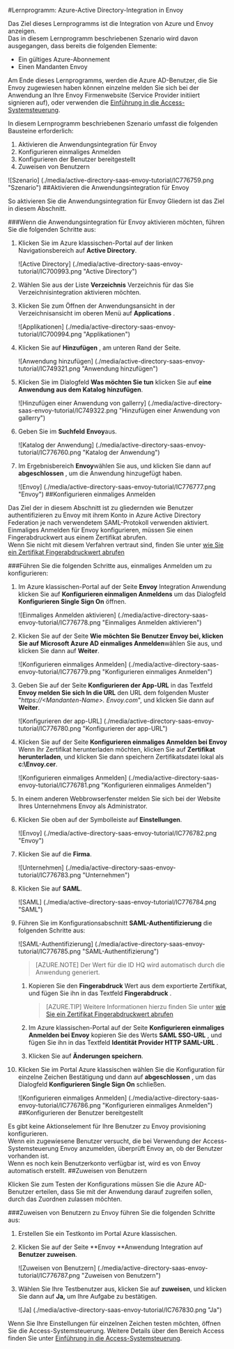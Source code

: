 <properties 
    pageTitle="Lernprogramm: Azure-Active Directory-Integration in Envoy | Microsoft Azure" 
    description="Erfahren Sie, wie Envoy mit Azure Active Directory verwenden, aktivieren Sie einmaliges Anmelden, automatisierte Bereitstellung und mehr!" 
    services="active-directory" 
    authors="jeevansd"  
    documentationCenter="na" 
    manager="femila"/>
<tags 
    ms.service="active-directory" 
    ms.devlang="na" 
    ms.topic="article" 
    ms.tgt_pltfrm="na" 
    ms.workload="identity" 
    ms.date="09/29/2016" 
    ms.author="jeedes" />

#<a name="tutorial-azure-active-directory-integration-with-envoy"></a>Lernprogramm: Azure-Active Directory-Integration in Envoy
  
Das Ziel dieses Lernprogramms ist die Integration von Azure und Envoy anzeigen.  
Das in diesem Lernprogramm beschriebenen Szenario wird davon ausgegangen, dass bereits die folgenden Elemente:

-   Ein gültiges Azure-Abonnement
-   Einen Mandanten Envoy
  
Am Ende dieses Lernprogramms, werden die Azure AD-Benutzer, die Sie Envoy zugewiesen haben können einzelne melden Sie sich bei der Anwendung an Ihre Envoy Firmenwebsite (Service Provider initiiert signieren auf), oder verwenden die [Einführung in die Access-Systemsteuerung](active-directory-saas-access-panel-introduction.md).
  
In diesem Lernprogramm beschriebenen Szenario umfasst die folgenden Bausteine erforderlich:

1.  Aktivieren die Anwendungsintegration für Envoy
2.  Konfigurieren einmaliges Anmelden
3.  Konfigurieren der Benutzer bereitgestellt
4.  Zuweisen von Benutzern

![Szenario] (./media/active-directory-saas-envoy-tutorial/IC776759.png "Szenario")
##<a name="enabling-the-application-integration-for-envoy"></a>Aktivieren die Anwendungsintegration für Envoy
  
So aktivieren Sie die Anwendungsintegration für Envoy Gliedern ist das Ziel in diesem Abschnitt.

###<a name="to-enable-the-application-integration-for-envoy-perform-the-following-steps"></a>Wenn die Anwendungsintegration für Envoy aktivieren möchten, führen Sie die folgenden Schritte aus:

1.  Klicken Sie im Azure klassischen-Portal auf der linken Navigationsbereich auf **Active Directory**.

    ![Active Directory] (./media/active-directory-saas-envoy-tutorial/IC700993.png "Active Directory")

2.  Wählen Sie aus der Liste **Verzeichnis** Verzeichnis für das Sie Verzeichnisintegration aktivieren möchten.

3.  Klicken Sie zum Öffnen der Anwendungsansicht in der Verzeichnisansicht im oberen Menü auf **Applications** .

    ![Applikationen] (./media/active-directory-saas-envoy-tutorial/IC700994.png "Applikationen")

4.  Klicken Sie auf **Hinzufügen** , am unteren Rand der Seite.

    ![Anwendung hinzufügen] (./media/active-directory-saas-envoy-tutorial/IC749321.png "Anwendung hinzufügen")

5.  Klicken Sie im Dialogfeld **Was möchten Sie tun** klicken Sie auf **eine Anwendung aus dem Katalog hinzufügen**.

    ![Hinzufügen einer Anwendung von gallerry] (./media/active-directory-saas-envoy-tutorial/IC749322.png "Hinzufügen einer Anwendung von gallerry")

6.  Geben Sie im **Suchfeld** **Envoy**aus.

    ![Katalog der Anwendung] (./media/active-directory-saas-envoy-tutorial/IC776760.png "Katalog der Anwendung")

7.  Im Ergebnisbereich **Envoy**wählen Sie aus, und klicken Sie dann auf **abgeschlossen** , um die Anwendung hinzugefügt haben.

    ![Envoy] (./media/active-directory-saas-envoy-tutorial/IC776777.png "Envoy")
##<a name="configuring-single-sign-on"></a>Konfigurieren einmaliges Anmelden
  
Das Ziel der in diesem Abschnitt ist zu gliedernden wie Benutzer authentifizieren zu Envoy mit ihrem Konto in Azure Active Directory Federation je nach verwendetem SAML-Protokoll verwenden aktiviert.  
Einmaliges Anmelden für Envoy konfigurieren, müssen Sie einen Fingerabdruckwert aus einem Zertifikat abrufen.  
Wenn Sie nicht mit diesem Verfahren vertraut sind, finden Sie unter [wie Sie ein Zertifikat Fingerabdruckwert abrufen](http://youtu.be/YKQF266SAxI)

###<a name="to-configure-single-sign-on-perform-the-following-steps"></a>Führen Sie die folgenden Schritte aus, einmaliges Anmelden um zu konfigurieren:

1.  Im Azure klassischen-Portal auf der Seite **Envoy** Integration Anwendung klicken Sie auf **Konfigurieren einmaligen Anmeldens** um das Dialogfeld **Konfigurieren Single Sign On** öffnen.

    ![Einmaliges Anmelden aktivieren] (./media/active-directory-saas-envoy-tutorial/IC776778.png "Einmaliges Anmelden aktivieren")

2.  Klicken Sie auf der Seite **Wie möchten Sie Benutzer Envoy bei, klicken Sie auf** **Microsoft Azure AD einmaliges Anmelden**wählen Sie aus, und klicken Sie dann auf **Weiter**.

    ![Konfigurieren einmaliges Anmelden] (./media/active-directory-saas-envoy-tutorial/IC776779.png "Konfigurieren einmaliges Anmelden")

3.  Geben Sie auf der Seite **Konfigurieren der App-URL** in das Textfeld **Envoy melden Sie sich In die URL** den URL dem folgenden Muster "*https://\<Mandanten-Name\>. Envoy.com*", und klicken Sie dann auf **Weiter**.

    ![Konfigurieren der app-URL] (./media/active-directory-saas-envoy-tutorial/IC776780.png "Konfigurieren der app-URL")

4.  Klicken Sie auf der Seite **Konfigurieren einmaliges Anmelden bei Envoy** Wenn Ihr Zertifikat herunterladen möchten, klicken Sie auf **Zertifikat herunterladen**, und klicken Sie dann speichern Zertifikatsdatei lokal als **c:\\Envoy.cer**.

    ![Konfigurieren einmaliges Anmelden] (./media/active-directory-saas-envoy-tutorial/IC776781.png "Konfigurieren einmaliges Anmelden")

5.  In einem anderen Webbrowserfenster melden Sie sich bei der Website Ihres Unternehmens Envoy als Administrator.

6.  Klicken Sie oben auf der Symbolleiste auf **Einstellungen**.

    ![Envoy] (./media/active-directory-saas-envoy-tutorial/IC776782.png "Envoy")

7.  Klicken Sie auf die **Firma**.

    ![Unternehmen] (./media/active-directory-saas-envoy-tutorial/IC776783.png "Unternehmen")

8.  Klicken Sie auf **SAML**.

    ![SAML] (./media/active-directory-saas-envoy-tutorial/IC776784.png "SAML")

9.  Führen Sie im Konfigurationsabschnitt **SAML-Authentifizierung** die folgenden Schritte aus:

    ![SAML-Authentifizierung] (./media/active-directory-saas-envoy-tutorial/IC776785.png "SAML-Authentifizierung")

    >[AZURE.NOTE] Der Wert für die ID HQ wird automatisch durch die Anwendung generiert.

    1.  Kopieren Sie den **Fingerabdruck** Wert aus dem exportierte Zertifikat, und fügen Sie ihn in das Textfeld **Fingerabdruck** .  

        >[AZURE.TIP] Weitere Informationen hierzu finden Sie unter [wie Sie ein Zertifikat Fingerabdruckwert abrufen](http://youtu.be/YKQF266SAxI)

    2.  Im Azure klassischen-Portal auf der Seite **Konfigurieren einmaliges Anmelden bei Envoy** kopieren Sie des Werts **SAML SSO-URL** , und fügen Sie ihn in das Textfeld **Identität Provider HTTP SAML-URL** .
    3.  Klicken Sie auf **Änderungen speichern**.

10. Klicken Sie im Portal Azure klassischen wählen Sie die Konfiguration für einzelne Zeichen Bestätigung und dann auf **abgeschlossen** , um das Dialogfeld **Konfigurieren Single Sign On** schließen.

    ![Konfigurieren einmaliges Anmelden] (./media/active-directory-saas-envoy-tutorial/IC776786.png "Konfigurieren einmaliges Anmelden")
##<a name="configuring-user-provisioning"></a>Konfigurieren der Benutzer bereitgestellt
  
Es gibt keine Aktionselement für Ihre Benutzer zu Envoy provisioning konfigurieren.  
Wenn ein zugewiesene Benutzer versucht, die bei Verwendung der Access-Systemsteuerung Envoy anzumelden, überprüft Envoy an, ob der Benutzer vorhanden ist.  
Wenn es noch kein Benutzerkonto verfügbar ist, wird es von Envoy automatisch erstellt.
##<a name="assigning-users"></a>Zuweisen von Benutzern
  
Klicken Sie zum Testen der Konfigurations müssen Sie die Azure AD-Benutzer erteilen, dass Sie mit der Anwendung darauf zugreifen sollen, durch das Zuordnen zulassen möchten.

###<a name="to-assign-users-to-envoy-perform-the-following-steps"></a>Zuweisen von Benutzern zu Envoy führen Sie die folgenden Schritte aus:

1.  Erstellen Sie ein Testkonto im Portal Azure klassischen.

2.  Klicken Sie auf der Seite **Envoy **Anwendung Integration auf **Benutzer zuweisen**.

    ![Zuweisen von Benutzern] (./media/active-directory-saas-envoy-tutorial/IC776787.png "Zuweisen von Benutzern")

3.  Wählen Sie Ihre Testbenutzer aus, klicken Sie auf **zuweisen**, und klicken Sie dann auf **Ja,** um Ihre Aufgabe zu bestätigen.

    ![Ja] (./media/active-directory-saas-envoy-tutorial/IC767830.png "Ja")
  
Wenn Sie Ihre Einstellungen für einzelnen Zeichen testen möchten, öffnen Sie die Access-Systemsteuerung. Weitere Details über den Bereich Access finden Sie unter [Einführung in die Access-Systemsteuerung](active-directory-saas-access-panel-introduction.md).